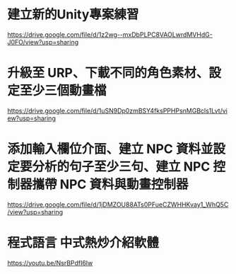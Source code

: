 # 建立新的Unity專案練習
 https://drive.google.com/file/d/1z2wg--mxDbPLPC8VAOLwrdMVHdG-J0FO/view?usp=sharing
# 升級至 URP、下載不同的角色素材、設定至少三個動畫檔
https://drive.google.com/file/d/1uSN9Dp0zmBSY4fksPPHPsnMGBcls1Lvt/view?usp=sharing
# 添加輸入欄位介面、建立 NPC 資料並設定要分析的句子至少三句、建立 NPC 控制器攜帶 NPC 資料與動畫控制器
https://drive.google.com/file/d/1jDMZOU88ATs0PFueCZWHHKvay1_WhQ5C/view?usp=sharing
# 程式語言 中式熱炒介紹軟體
https://youtu.be/NsrBPdfI6lw
